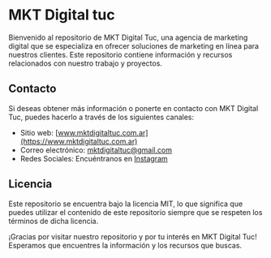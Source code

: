 # MKT Digital tuc

Bienvenido al repositorio de MKT Digital Tuc, una agencia de marketing digital que se especializa en ofrecer soluciones de marketing en línea para nuestros clientes. Este repositorio contiene información y recursos relacionados con nuestro trabajo y proyectos.

## Contacto
Si deseas obtener más información o ponerte en contacto con MKT Digital Tuc, puedes hacerlo a través de los siguientes canales:

- Sitio web: [www.mktdigitaltuc.com.ar](https://www.mktdigitaltuc.com.ar)
- Correo electrónico: mktdigitaltuc@gmail.com
- Redes Sociales: Encuéntranos en [Instagram](https://www.instagram.com/mktdigitaltuc/?hl=es)

## Licencia
Este repositorio se encuentra bajo la licencia MIT, lo que significa que puedes utilizar el contenido de este repositorio siempre que se respeten los términos de dicha licencia.

¡Gracias por visitar nuestro repositorio y por tu interés en MKT Digital Tuc! Esperamos que encuentres la información y los recursos que buscas.




